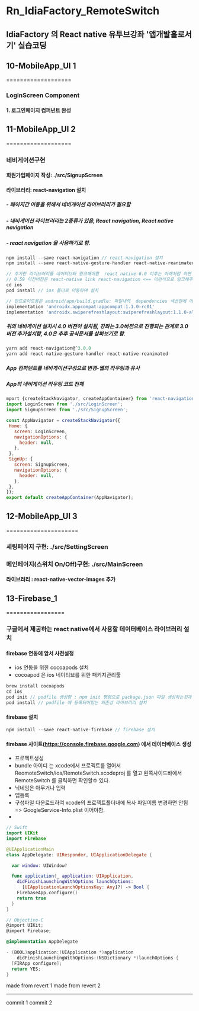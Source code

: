 # Rn_IdiaFactory_RemoteSwitch
## IdiaFactory 의 React native 유투브강좌 '앱개발홀로서기' 실습코딩


## 10-MobileApp_UI 1 
===================

### LoginScreen Component
#### 1. 로그인페이지 컴퍼넌트 완성



## 11-MobileApp_UI 2 
===================
### 네비게이션구현

#### 회원가입페이지 작성: ./src/SignupScreen
#### 라이브러리: react-navigation 설치
##### - 페이지간 이동을 위해서 네비게이션 라이브러리가 필요함
##### - 네비게이션 라이브러리는 2종류가 있음, React navigation,  React native navigation
##### - react navigation 을 사용하기로 함.
 ```js
 npm install --save react-navigation // react-navigation 설치
 npm install --save react-native-gesture-handler react-native-reanimated react-native-screens // react-navigation의 의존성 라이브러르 3종 설치

 // 추가한 라이브러리를 네이티브와 링크해야함  react native 6.0 이후는 아래처럼 하면 자동으로 링크함
 // 0.59 이전버전은 react-native link react-navigation <== 이런식으로 링크해주어야 함.
 cd ios
 pod install // ios 폴더로 이동하여 설치

 // 안드로이드용은 android/app/build.gradle: 파일내의  dependencies 섹션안에 아래 두줄을 추가한다.
implementation 'androidx.appcompat:appcompat:1.1.0-rc01'
implementation 'androidx.swiperefreshlayout:swiperefreshlayout:1.1.0-alpha02'
 ```

##### 위의 네비게이션 설치시 4.0 버젼이 설치됨, 강좌는 3.0버전으로 진행되는 관계로 3.0버전 추가설치함, 4.0은 추후 공식문서를 살펴보기로 함.
 ```js
yarn add react-navigation@^3.0.0
yarn add react-native-gesture-handler react-native-reanimated
 ```
 ##### App 컴퍼넌트를 네비게이션구성으로 변경-웹의 라우팅과 유사
 ##### App의 네비게이션 라우팅 코드 전체
 ```js
 mport {createStackNavigator, createAppContainer} from 'react-navigation';
import LoginScreen from './src/LoginScreen';
import SignupScreen from './src/SignupScreen';

const AppNavigator = createStackNavigator({
  Home: {
    screen: LoginScreen,
    navigationOptions: {
      header: null,
    },
  },
  SignUp: {
    screen: SignupScreen,
    navigationOptions: {
      header: null,
    },
  },
});
export default createAppContainer(AppNavigator);
 ```



## 12-MobileApp_UI 3
=====================
 
 ### 세팅페이지 구현: ./src/SettingScreen
 ### 메인페이지(스위치 On/Off)구현: ./src/MainScreen
 #### 라이브러리 : react-native-vector-images 추가



## 13-Firebase_1
=================
### 구글에서 제공하는 react native에서 사용할 데이터베이스 라이브러리 설치
#### firebase 연동에 앞서 사전설정
- ios 연동을 위한 cocoapods 설치
- cocoapod 은 ios 네이티브를 위한 패키지관리툴
```js
brew install cocoapods
cd ios
pod init // podfile 생성함 : npm init 명령으로 package.json 파일 생성하는것과 비슷함.
pod install // podfile 에 등록되어있는 의존성 라이브러리 설치
```
####  firebase 설치
```js
npm install --save react-native-firebase // firebase 설치
```

#### firebase 사이트(https://console.firebase.google.com) 에서 데이터베이스 생성
- 프로젝트생성
- bundle 아이디 는 xcode에서 프로젝트를 열어서 ReomoteSwitch/ios/RemoteSwitch.xcodeproj 를 열고 왼쪽사이드바에서 RemoteSwitch 를 클릭하면 확인할수 있다.
- 닉네임은 아무거나 입력
- 앱등록
- 구성파일 다운로드하여 xcode의 프로젝트폴더내에 복사 파일이름 변경하면 안됨 => GoogleService-Info.plist 이어야함.
- 

```Swift
// Swift
import UIKit
import Firebase

@UIApplicationMain
class AppDelegate: UIResponder, UIApplicationDelegate {

  var window: UIWindow?

  func application(_ application: UIApplication,
    didFinishLaunchingWithOptions launchOptions:
      [UIApplicationLaunchOptionsKey: Any]?) -> Bool {
    FirebaseApp.configure()
    return true
  }
}
```
```Objective-C
// Objective-C
@import UIKit;
@import Firebase;

@implementation AppDelegate

- (BOOL)application:(UIApplication *)application
    didFinishLaunchingWithOptions:(NSDictionary *)launchOptions {
  [FIRApp configure];
  return YES;
}
```
made from revert 1
made from revert 2

-----------------------------
commit 1
commit 2
